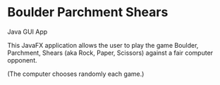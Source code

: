 # Boulder Parchment Shears

Java GUI App

This JavaFX application allows the user to play the game Boulder, Parchment, Shears (aka Rock, Paper, Scissors) against a fair computer opponent.

(The computer chooses randomly each game.)
